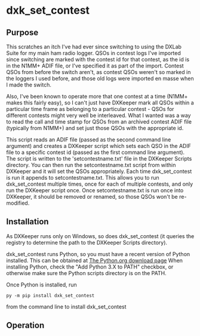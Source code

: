 # dxk_set_contest

## Purpose

This scratches an itch I've had ever since switching to using the DXLab Suite for my main ham radio logger.  QSOs in contest logs I've imported since switching are marked with the contest id for that contest, as the id is in the N1MM+ ADIF file, or I've specified it as part of the import.  Contest QSOs from before the switch aren't, as contest QSOs weren't so marked in the loggers I used before, and those old logs were imported en masse when I made the switch.

Also, I've been known to operate more that one contest at a time (N1MM+ makes this fairly easy), so I can't just have DXKeeper mark all QSOs within a particular time frame as belonging to a particular contest - QSOs for different contests might very well be interleaved.  What I wanted was a way to read the call and time stamp for QSOs from an archived contest ADIF file (typically from N1MM+) and set just those QSOs with the appropriate id.

This script reads an ADIF file (passed as the second command line argument) and creates a DXKeeper script which sets each QSO in the ADIF file to a specific contest id (passed as the first command line argument).  The script is written to the 'setcontestname.txt' file in the DXKeeper Scripts directory.  You can then run the setcontestname.txt script from within DXKeeper and it will set the QSOs appropriately.  Each time dxk_set_contest is run it appends to setcontestname.txt.  This allows you to run dxk_set_contest multiple times, once for each of multiple contests, and only run the DXKeeper script once.  Once setcontestname.txt is run once into DXKeeper, it should be removed or renamed, so those QSOs won't be re-modified.

## Installation

As DXKeeper runs only on Windows, so does dxk_set_contest (it queries the registry to determine the path to the DXKeeper Scripts directory).

dxk_set_contest runs Python, so you must have a recent version of Python installed.  This can be obtained at [The Python.org download page](https://www.python.org/downloads/.)  When installing Python, check the "Add Python 3.X to PATH" checkbox, or otherwise make sure the Python scripts directory is on the PATH.

Once Python is installed, run

    py -m pip install dxk_set_contest

from the command line to install dxk_set_contest

## Operation
